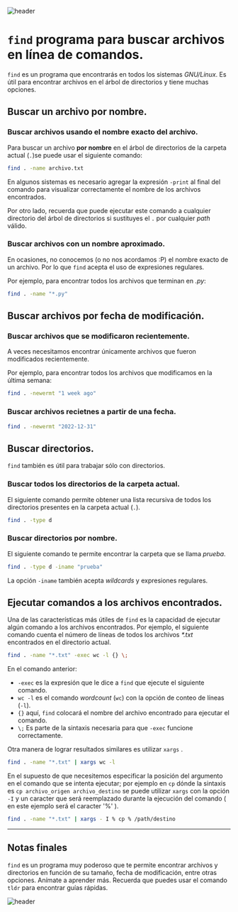 
![header](/Tutoriales-IFC/assets/header.png)








# `find` programa para buscar archivos en línea de comandos.

`find` es un programa que encontrarás en todos los sistemas *GNU/Linux*.
Es útil para encontrar archivos en el árbol de directorios y tiene muchas
opciones.

## Buscar un archivo por nombre.

### Buscar archivos usando el nombre exacto del archivo.
Para buscar un archivo **por nombre** en el árbol de directorios de la carpeta actual (`.`)se puede
usar el siguiente comando:

```bash
find . -name archivo.txt 
```

En algunos sistemas es necesario agregar la expresión `-print` al final
del comando para visualizar correctamente el nombre de los archivos encontrados.

Por otro lado, recuerda que puede ejecutar este comando a cualquier directorio
del árbol de directorios si sustituyes el `.` por cualquier *path* válido.

### Buscar archivos con un nombre aproximado.

En ocasiones, no conocemos (o no nos acordamos :P) el nombre exacto de
un archivo. Por lo que `find` acepta el uso de expresiones regulares.

Por ejemplo, para encontrar todos los archivos que terminan en *.py*:

```bash
find . -name "*.py"
```

## Buscar archivos por fecha de modificación.

### Buscar archivos que se modificaron recientemente.

A veces necesitamos encontrar únicamente archivos que fueron modificados
recientemente.

Por ejemplo, para encontrar todos los archivos que modificamos en la última
semana:

```bash
find . -newermt "1 week ago"
```

### Buscar archivos recietnes a partir de una fecha.

```bash
find . -newermt "2022-12-31"
```


## Buscar directorios.

`find` también es útil para trabajar sólo con directorios.

### Buscar todos los directorios de la carpeta actual.

El siguiente comando permite obtener una lista recursiva de todos
los directorios presentes en la carpeta actual (`.`).

```bash
find . -type d
```

### Buscar directorios por nombre.

El siguiente comando te permite encontrar la carpeta que se llama *prueba*.

```bash
find . -type d -iname "prueba"
```

La opción `-iname` también acepta *wildcards* y expresiones regulares.


## Ejecutar comandos a los archivos encontrados.

Una de las características más útiles de `find` es la capacidad de ejecutar
algún comando a los archivos encontrados. Por ejemplo, el siguiente comando
cuenta el número de líneas de todos los archivos _*.txt_ encontrados en el 
directorio actual.

```bash
find . -name "*.txt" -exec wc -l {} \;
```

En el comando anterior:
  - `-exec` es la expresión que le dice a `find` que ejecute el siguiente comando.
  - `wc -l` es el comando *wordcount* (`wc`) con la opción de conteo de líneas (`-l`).
  - `{}` aquí, `find` colocará el nombre del archivo encontrado para ejecutar
  el comando.
  - `\;` Es parte de la sintaxis necesaria para que `-exec` funcione correctamente.


Otra manera de lograr resultados similares es utilizar `xargs` .

```bash
find . -name "*.txt" | xargs wc -l
```
En el supuesto de que necesitemos especificar la posición del argumento en el comando que se intenta ejecutar; por ejemplo en `cp` dónde la sintaxis es `cp archivo_origen archivo_destino` se puede utilizar `xargs` con la opción `-I` y un caracter que será reemplazado durante la ejecución del comando ( en este ejemplo será el caracter '%' ).

```bash
find . -name "*.txt" | xargs - I % cp % /path/destino
```

---
## Notas finales

`find` es un programa muy poderoso que te permite encontrar archivos y directorios
en función de su tamaño, fecha de modificación, entre otras opciones. Anímate a 
aprender más. Recuerda que puedes usar el comando `tldr` para encontrar guías
rápidas.













![header](/Tutoriales-IFC/assets/header.png)

